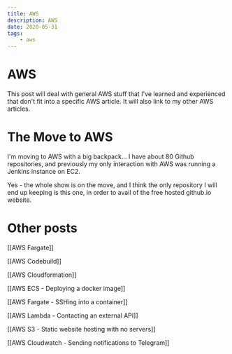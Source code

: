 ```yaml
---
title: AWS
description: AWS
date: 2020-05-31
tags:
    - aws
---
```


# AWS

This post will deal with general AWS stuff that I've learned and experienced that don't fit into a specific AWS article.
It will also link to my other AWS articles.

# The Move to AWS

I'm moving to AWS with a big backpack... I have about 80 Github repositories,
and previously my only interaction with AWS was running a Jenkins instance on
EC2.

Yes - the whole show is on the move, and I think the only repository I will end
up keeping is this one, in order to avail of the free hosted github.io website.

# Other posts

[[AWS Fargate]]

[[AWS Codebuild]]

[[AWS Cloudformation]]

[[AWS ECS - Deploying a docker image]]

[[AWS Fargate - SSHing into a container]]

[[AWS Lambda - Contacting an external API]]

[[AWS S3 - Static website hosting with no servers]]

[[AWS Cloudwatch - Sending notifications to Telegram]]
